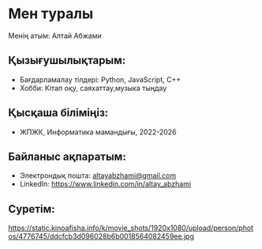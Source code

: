 # Мен туралы

Менің атым: Алтай Абжами

## Қызығушылықтарым:
- Бағдарламалау тілдері: Python, JavaScript, C++
- Хобби: Кітап оқу, саяхаттау,музыка тыңдау

## Қысқаша біліміңіз:
- ЖПЖК, Информатика мамандығы, 2022-2026

## Байланыс ақпаратым:
- Электрондық пошта: altayabzhami@gmail.com
- LinkedIn: https://www.linkedin.com/in/altay_abzhami

## Суретім:
https://static.kinoafisha.info/k/movie_shots/1920x1080/upload/person/photos/4776745/ddcfcb3d096028b6b0018564082459ee.jpg
